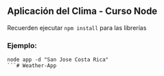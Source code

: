 ## Aplicación del Clima - Curso Node


Recuerden ejecutar ```npm install``` para las librerías


### Ejemplo:
```
node app -d "San Jose Costa Rica"
```# Weather-App
